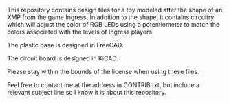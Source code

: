 This repository contains design files for a toy modeled after the shape of an XMP from the game Ingress.  In addition to the shape, it contains circuitry which will adjust the color of RGB LEDs using a potentiometer to match the colors associated with the levels of Ingress players.

The plastic base is designed in FreeCAD.

The circuit board is designed in KiCAD.

Please stay within the bounds of the license when using these files.

Feel free to contact me at the address in CONTRIB.txt, but include a relevant subject line so I know it is about this repository.
